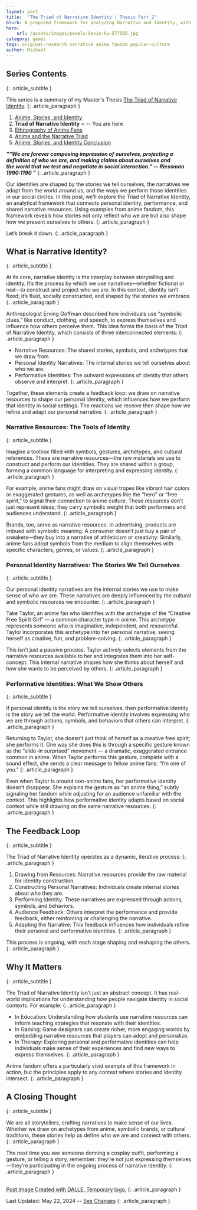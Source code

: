 ```yaml
---
layout: post
title:  "The Triad of Narrative Identity | Thesis Part 2"
blurb: A proposed framework for analyzing Narrative and Identity, with an ethnograpy of an Anime Fan Club.
hero:
    url: /assets/images/pexels-kevin-ku-577585.jpg
category: games
tags: original-research narrative anime fandom popular-culture
author: Michael
---
```


## Series Contents
{: .article_subtitle }

This series is a summary of my Master's Thesis [The Triad of Narrative Identity](/assets/images/Triad-of-Narrative-Identity.pdf).
{: .article_paragraph }

1. [Anime, Stories, and Identity](https://electricjones.me/games/2024/05/22/call-me-suzaku-1/) 
2. **Triad of Narrative Identity** < -- You are here
3. [Ethnography of Anime Fans](https://electricjones.me/games/2024/08/13/call-me-suzaku-3/)
4. [Anime and the Narrative Triad](https://electricjones.me/games/2024/10/10/call-me-suzaku-4/)
5. [Anime, Stories, and Identity Conclusion](https://electricjones.me/games/2024/12/09/call-me-suzaku-5/)


<b><i>"“We are forever composing impression of ourselves, projecting a  
definition of who we are, and making claims about ourselves and  
the world that we test and negotiate in social interaction.” 
-- Riessman 1990:1190 "</i></b>
{: .article_paragraph }

Our identities are shaped by the stories we tell ourselves, the narratives we adopt from the world around us, and the ways we perform those identities in our social circles. In this post, we’ll explore the Triad of Narrative Identity, an analytical framework that connects personal identity, performance, and shared narrative resources. Using examples from anime fandom, this framework reveals how stories not only reflect who we are but also shape how we present ourselves to others.
{: .article_paragraph }

Let’s break it down.
{: .article_paragraph }

## What is Narrative Identity?
{: .article_subtitle }

At its core, narrative identity is the interplay between storytelling and identity. It’s the process by which we use narratives—whether fictional or real—to construct and project who we are. In this context, identity isn’t fixed; it’s fluid, socially constructed, and shaped by the stories we embrace.
{: .article_paragraph }

Anthropologist Erving Goffman described how individuals use “symbolic clues,” like conduct, clothing, and speech, to express themselves and influence how others perceive them. This idea forms the basis of the Triad of Narrative Identity, which consists of three interconnected elements:
{: .article_paragraph }

- Narrative Resources: The shared stories, symbols, and archetypes that we draw from.
- Personal Identity Narratives: The internal stories we tell ourselves about who we are.
- Performative Identities: The outward expressions of identity that others observe and interpret.
{: .article_paragraph }

Together, these elements create a feedback loop: we draw on narrative resources to shape our personal identity, which influences how we perform that identity in social settings. The reactions we receive then shape how we refine and adapt our personal narrative.
{: .article_paragraph }

### Narrative Resources: The Tools of Identity
{: .article_subtitle }

Imagine a toolbox filled with symbols, gestures, archetypes, and cultural references. These are narrative resources—the raw materials we use to construct and perform our identities. They are shared within a group, forming a common language for interpreting and expressing identity.
{: .article_paragraph }

For example, anime fans might draw on visual tropes like vibrant hair colors or exaggerated gestures, as well as archetypes like the “hero” or “free spirit,” to signal their connection to anime culture. These resources don’t just represent ideas; they carry symbolic weight that both performers and audiences understand.
{: .article_paragraph }

Brands, too, serve as narrative resources. In advertising, products are imbued with symbolic meaning. A consumer doesn’t just buy a pair of sneakers—they buy into a narrative of athleticism or creativity. Similarly, anime fans adopt symbols from the medium to align themselves with specific characters, genres, or values.
{: .article_paragraph }

### Personal Identity Narratives: The Stories We Tell Ourselves
{: .article_subtitle }

Our personal identity narratives are the internal stories we use to make sense of who we are. These narratives are deeply influenced by the cultural and symbolic resources we encounter.
{: .article_paragraph }

Take Taylor, an anime fan who identifies with the archetype of the “Creative Free Spirit Girl” — a common character type in anime. This archetype represents someone who is imaginative, independent, and resourceful. Taylor incorporates this archetype into her personal narrative, seeing herself as creative, fun, and problem-solving.
{: .article_paragraph }

This isn’t just a passive process. Taylor actively selects elements from the narrative resources available to her and integrates them into her self-concept. This internal narrative shapes how she thinks about herself and how she wants to be perceived by others.
{: .article_paragraph }

### Performative Identities: What We Show Others
{: .article_subtitle }

If personal identity is the story we tell ourselves, then performative identity is the story we tell the world. Performative identity involves expressing who we are through actions, symbols, and behaviors that others can interpret.
{: .article_paragraph }

Returning to Taylor, she doesn’t just think of herself as a creative free spirit; she performs it. One way she does this is through a specific gesture known as the “slide-in surprised” movement — a dramatic, exaggerated entrance common in anime. When Taylor performs this gesture, complete with a sound effect, she sends a clear message to fellow anime fans: “I’m one of you.”
{: .article_paragraph }

Even when Taylor is around non-anime fans, her performative identity doesn’t disappear. She explains the gesture as “an anime thing,” subtly signaling her fandom while adjusting for an audience unfamiliar with the context. This highlights how performative identity adapts based on social context while still drawing on the same narrative resources.
{: .article_paragraph }

## The Feedback Loop
{: .article_subtitle }

The Triad of Narrative Identity operates as a dynamic, iterative process:
{: .article_paragraph }

1. Drawing from Resources: Narrative resources provide the raw material for identity construction.
2. Constructing Personal Narratives: Individuals create internal stories about who they are.
3. Performing Identity: These narratives are expressed through actions, symbols, and behaviors.
4. Audience Feedback: Others interpret the performance and provide feedback, either reinforcing or challenging the narrative.
5. Adapting the Narrative: This feedback influences how individuals refine their personal and performative identities.
{: .article_paragraph }

This process is ongoing, with each stage shaping and reshaping the others.
{: .article_paragraph }

## Why It Matters
{: .article_subtitle }

The Triad of Narrative Identity isn’t just an abstract concept. It has real-world implications for understanding how people navigate identity in social contexts. For example:
{: .article_paragraph }

- In Education: Understanding how students use narrative resources can inform teaching strategies that resonate with their identities.
- In Gaming: Game designers can create richer, more engaging worlds by embedding narrative resources that players can adopt and personalize.
- In Therapy: Exploring personal and performative identities can help individuals make sense of their experiences and find new ways to express themselves.
{: .article_paragraph }

Anime fandom offers a particularly vivid example of this framework in action, but the principles apply to any context where stories and identity intersect.
{: .article_paragraph }

## A Closing Thought
{: .article_subtitle }

We are all storytellers, crafting narratives to make sense of our lives. Whether we draw on archetypes from anime, symbolic brands, or cultural traditions, these stories help us define who we are and connect with others.
{: .article_paragraph }

The next time you see someone donning a cosplay outfit, performing a gesture, or telling a story, remember: they’re not just expressing themselves—they’re participating in the ongoing process of narrative identity.
{: .article_paragraph }

<br />
<a href="https://openai.com/research/dall-e">Post Image Created with DALLE. Temporary logo.</a>
{: .article_paragraph }

Last Updated: May 22, 2024 -- [See Changes](https://github.com/electricjones/electricjones.github.io/commits/main/_posts/2024-02-25-kadoo.md)
{: .article_paragraph }
<br />
